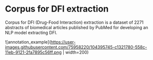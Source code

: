 # Corpus for DFI extraction

Corpus for DFI (Drug-Food Interaction) extraction is a dataset of 2271 abstracts of biomedical articles published by PubMed for developing an NLP model extracting DFI.

![annotation_example](https://user-images.githubusercontent.com/75958220/104395745-c1321780-558c-11eb-9121-2fa7895c56ff.png | width=200)

